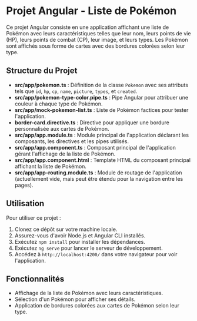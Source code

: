 # Projet Angular - Liste de Pokémon

Ce projet Angular consiste en une application affichant une liste de Pokémon avec leurs caractéristiques telles que leur nom, leurs points de vie (HP), leurs points de combat (CP), leur image, et leurs types. Les Pokémon sont affichés sous forme de cartes avec des bordures colorées selon leur type.

## Structure du Projet

- **src/app/pokemon.ts** : Définition de la classe `Pokemon` avec ses attributs tels que `id`, `hp`, `cp`, `name`, `picture`, `types`, et `created`.
- **src/app/pokemon-type-color.pipe.ts** : Pipe Angular pour attribuer une couleur à chaque type de Pokémon.
- **src/app/mock-pokemon-list.ts** : Liste de Pokémon factices pour tester l'application.
- **border-card.directive.ts** : Directive pour appliquer une bordure personnalisée aux cartes de Pokémon.
- **src/app/app.module.ts** : Module principal de l'application déclarant les composants, les directives et les pipes utilisés.
- **src/app/app.component.ts** : Composant principal de l'application gérant l'affichage de la liste de Pokémon.
- **src/app/app.component.html** : Template HTML du composant principal affichant la liste de Pokémon.
- **src/app/app-routing.module.ts** : Module de routage de l'application (actuellement vide, mais peut être étendu pour la navigation entre les pages).

## Utilisation

Pour utiliser ce projet :

1. Clonez ce dépôt sur votre machine locale.
2. Assurez-vous d'avoir Node.js et Angular CLI installés.
3. Exécutez `npm install` pour installer les dépendances.
4. Exécutez `ng serve` pour lancer le serveur de développement.
5. Accédez à `http://localhost:4200/` dans votre navigateur pour voir l'application.

## Fonctionnalités

- Affichage de la liste de Pokémon avec leurs caractéristiques.
- Sélection d'un Pokémon pour afficher ses détails.
- Application de bordures colorées aux cartes de Pokémon selon leur type.

